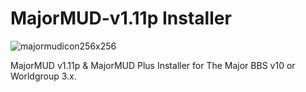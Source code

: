 # MajorMUD-v1.11p Installer
![majormudicon256x256](https://github.com/user-attachments/assets/d7be7b90-db79-4f73-8230-66416dfd1064)

MajorMUD v1.11p & MajorMUD Plus Installer for The Major BBS v10 or Worldgroup 3.x.
